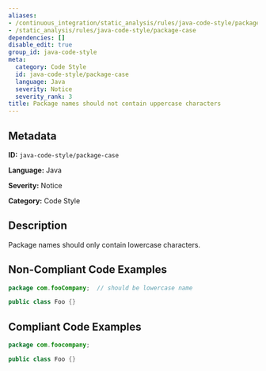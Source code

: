 ```yaml
---
aliases:
- /continuous_integration/static_analysis/rules/java-code-style/package-case
- /static_analysis/rules/java-code-style/package-case
dependencies: []
disable_edit: true
group_id: java-code-style
meta:
  category: Code Style
  id: java-code-style/package-case
  language: Java
  severity: Notice
  severity_rank: 3
title: Package names should not contain uppercase characters
---
```

<!--  SOURCED FROM https://github.com/DataDog/datadog-static-analyzer-rule-docs -->


## Metadata
**ID:** `java-code-style/package-case`

**Language:** Java

**Severity:** Notice

**Category:** Code Style

## Description
Package names should only contain lowercase characters.

## Non-Compliant Code Examples
```java
package com.fooCompany;  // should be lowercase name

public class Foo {}
```

## Compliant Code Examples
```java
package com.foocompany;

public class Foo {}
```

